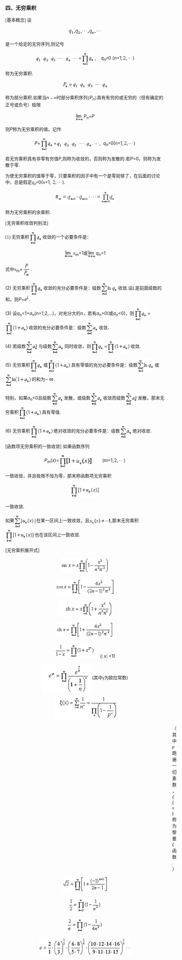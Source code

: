 <div class=Section1>
<h3><span lang=ZH-CN style='font-family:宋体_GB2312'>四、无穷乘积 </span></h3>
<p><span lang=EN-US style='font-family:宋体_GB2312'>[</span><span lang=ZH-CN
style='font-family:宋体_GB2312'>基本概念</span><span lang=EN-US style='font-family:
宋体_GB2312'>] </span><span lang=ZH-CN style='font-family:宋体_GB2312'>设</span></p>
<p align=center style='text-align:center'><span lang=EN-US style='font-family:
宋体_GB2312'><img width=106 height=24 src="res/17e9d95da129bdd93c34fb6cc6aaaa52_5462_files/Image2431.gif"></span></p>
<p><span lang=ZH-CN style='font-family:宋体_GB2312'>是一个给定的无穷序列</span><span
lang=EN-US>,</span><span lang=ZH-CN style='font-family:宋体_GB2312'>则记号</span></p>
<p align=center style='text-align:center'><span lang=EN-US style='font-family:
宋体_GB2312'><img width=136 height=24 src="res/17e9d95da129bdd93c34fb6cc6aaaa52_5462_files/Image2432.gif"
align=absmiddle></span><span lang=EN-US>=</span><span lang=EN-US
style='font-family:宋体_GB2312'><img width=42 height=45
src="res/17e9d95da129bdd93c34fb6cc6aaaa52_5462_files/Image2433.gif" align=absmiddle></span><span
lang=EN-US>,&nbsp;&nbsp;&nbsp; <i>q<sub>n</sub></i></span><span lang=ZH-CN
style='font-family:宋体_GB2312'>≠</span><span lang=EN-US>0 (<i>n</i>=1,</span><span
lang=EN-US style='font-family:宋体_GB2312'><img width=32 height=21
src="res/17e9d95da129bdd93c34fb6cc6aaaa52_5462_files/Image2434.gif" align=absmiddle></span><span
lang=EN-US>)</span></p>
<p><span lang=ZH-CN style='font-family:宋体_GB2312'>称为无穷乘积</span><span
lang=EN-US>.</span></p>
<p align=center style='text-align:center'><i><span lang=EN-US style='font-family:
宋体_GB2312'><img width=144 height=24 src="res/17e9d95da129bdd93c34fb6cc6aaaa52_5462_files/Image2435.gif"></span></i></p>
<p><span lang=ZH-CN style='font-family:宋体_GB2312'>称为部分乘积</span><span
lang=EN-US>.</span><span lang=ZH-CN style='font-family:宋体_GB2312'>如果当</span><i><span
lang=EN-US>n</span></i><span lang=ZH-CN style='font-family:宋体_GB2312'>→∞时部分乘积序列</span><span
lang=EN-US style='font-family:宋体_GB2312'>{</span><i><span lang=EN-US>P<sub>n</sub></span></i><span
lang=EN-US style='font-family:宋体_GB2312'>}</span><span lang=ZH-CN
style='font-family:宋体_GB2312'>具有有穷的或无穷的（但有确定的正号或负号）极限</span></p>
<p align=center style='text-align:center'><span lang=EN-US style='font-family:
宋体_GB2312'><img width=26 height=29 src="res/17e9d95da129bdd93c34fb6cc6aaaa52_5462_files/Image2436.gif"
align=absmiddle></span><i><span lang=EN-US>P<sub>n</sub></span></i><span
lang=EN-US>=<i>P</i></span></p>
<p><span lang=ZH-CN style='font-family:宋体_GB2312'>则</span><i><span lang=EN-US>P</span></i><span
lang=ZH-CN style='font-family:宋体_GB2312'>称为无穷乘积的值，记作</span></p>
<p align=center style='text-align:center'><i><span lang=EN-US>P</span></i><span
lang=EN-US>=</span><span lang=EN-US style='font-family:宋体_GB2312'><img
width=42 height=45 src="res/17e9d95da129bdd93c34fb6cc6aaaa52_5462_files/Image2433.gif" align=absmiddle></span><span
lang=EN-US>=</span><span lang=EN-US style='font-family:宋体_GB2312'><img
width=136 height=24 src="res/17e9d95da129bdd93c34fb6cc6aaaa52_5462_files/Image2437.gif" align=absmiddle></span><span
lang=EN-US>,&nbsp; <i>q<sub>n</sub></i></span><span lang=ZH-CN
style='font-family:宋体_GB2312'>≠</span><span lang=EN-US>0(<i>n</i>=1,</span><span
lang=EN-US style='font-family:宋体_GB2312'><img width=32 height=21
src="res/17e9d95da129bdd93c34fb6cc6aaaa52_5462_files/Image2389.gif" align=absmiddle></span><span
lang=EN-US>)</span></p>
<p><span lang=ZH-CN style='font-family:宋体_GB2312'>若无穷乘积具有非零有穷值</span><i><span
lang=EN-US>P</span></i><span lang=EN-US>,</span><span lang=ZH-CN
style='font-family:宋体_GB2312'>则称为收敛的，否则称为发散的</span><span lang=EN-US>.</span><span
lang=ZH-CN style='font-family:宋体_GB2312'>若</span><i><span lang=EN-US>P</span></i><span
lang=EN-US>=0</span><span lang=ZH-CN style='font-family:宋体_GB2312'>，则称为发散于零</span><span
lang=EN-US>.</span></p>
<p><span lang=ZH-CN style='font-family:宋体_GB2312'>为使无穷乘积的值等于零，只要乘积的因子中有一个是零就够了，在后面的讨论中，总是假定</span><i><span
lang=EN-US style='font-family:"Times New Roman"'>q<sub>n</sub></span></i><span
lang=ZH-CN style='font-family:宋体_GB2312'>≠</span><span lang=EN-US>0(</span><i><span
lang=EN-US style='font-family:"Times New Roman"'>n</span></i><span lang=EN-US>=1,
</span><span lang=EN-US style='font-family:宋体_GB2312'><img width=32 height=21
src="res/17e9d95da129bdd93c34fb6cc6aaaa52_5462_files/Image2389.gif" align=absmiddle></span><span
lang=EN-US>).</span></p>
<p align=center style='text-align:center'><span lang=EN-US style='font-family:
宋体_GB2312'><img width=190 height=40 src="res/17e9d95da129bdd93c34fb6cc6aaaa52_5462_files/Image2438.gif"></span></p>
<p><span lang=ZH-CN style='font-family:宋体_GB2312'>称为无穷乘积的余乘积</span><span
lang=EN-US style='font-family:宋体_GB2312'>.</span></p>
<p><span lang=EN-US style='font-family:宋体_GB2312'>[</span><span lang=ZH-CN
style='font-family:宋体_GB2312'>无穷乘积收敛判别法</span><span lang=EN-US
style='font-family:宋体_GB2312'>]</span></p>
<p><span lang=EN-US style='font-family:宋体_GB2312'>(1) </span><span lang=ZH-CN
style='font-family:宋体_GB2312'>无穷乘积</span><span lang=EN-US style='font-family:
宋体_GB2312'><img width=42 height=45 src="res/17e9d95da129bdd93c34fb6cc6aaaa52_5462_files/Image2433.gif"
align=absmiddle></span><span lang=ZH-CN style='font-family:宋体_GB2312'>收敛的一个必要条件是：</span></p>
<p align=center style='text-align:center'><span lang=EN-US style='font-family:
宋体_GB2312'><img width=28 height=29 src="res/17e9d95da129bdd93c34fb6cc6aaaa52_5462_files/Image2439.gif"
align=absmiddle></span><i><span lang=ZH-CN style='font-family:宋体_GB2312'>π</span><sub><span
lang=EN-US>m</span></sub></i><span lang=EN-US>=1</span><span lang=ZH-CN
style='font-family:宋体_GB2312'>或</span><span lang=EN-US style='font-family:宋体_GB2312'><img
width=26 height=29 src="res/17e9d95da129bdd93c34fb6cc6aaaa52_5462_files/Image2440.gif" align=absmiddle></span><i><span
lang=EN-US>q<sub>n</sub></span></i><span lang=EN-US>=1</span></p>
<p><span lang=ZH-CN style='font-family:宋体_GB2312'>式中<i>π</i></span><i><sub><span
lang=EN-US>m</span></sub></i><span lang=EN-US>=</span><span lang=EN-US
style='font-family:宋体_GB2312'><img width=25 height=45
src="res/17e9d95da129bdd93c34fb6cc6aaaa52_5462_files/Image2441.gif" align=absmiddle></span><span
lang=EN-US>.</span></p>
<p><span lang=EN-US>(2) </span><span lang=ZH-CN style='font-family:宋体_GB2312'>无穷乘积</span><span
lang=EN-US style='font-family:宋体_GB2312'><img width=42 height=45
src="res/17e9d95da129bdd93c34fb6cc6aaaa52_5462_files/Image2433.gif" align=absmiddle></span><span
lang=ZH-CN style='font-family:宋体_GB2312'>收敛的充分必要条件是：级数</span><span lang=EN-US
style='font-family:宋体_GB2312'><img width=54 height=45
src="res/17e9d95da129bdd93c34fb6cc6aaaa52_5462_files/Image2442.gif" align=absmiddle></span><span
lang=ZH-CN style='font-family:宋体_GB2312'>收敛</span><span lang=EN-US>.</span><span
lang=ZH-CN style='font-family:宋体_GB2312'>设</span><i><span lang=EN-US>L</span></i><span
lang=ZH-CN style='font-family:宋体_GB2312'>是前面级数的和，则</span><i><span lang=EN-US>P</span></i><span
lang=EN-US>=<i>e<sup>L</sup></i>.</span></p>
<p><span lang=EN-US>(3) </span><span lang=ZH-CN style='font-family:宋体_GB2312'>设</span><i><span
lang=EN-US>q<sub>n</sub></span></i><span lang=EN-US>=1+<i>a<sub>n</sub></i>(<i>n</i>=1,2,…)</span><span
lang=ZH-CN style='font-family:宋体_GB2312'>，对充分大的</span><i><span lang=EN-US>n</span></i><span
lang=ZH-CN style='font-family:宋体_GB2312'>，若有</span><i><span lang=EN-US>a<sub>n</sub></span></i><span
lang=EN-US>&gt;0(</span><span lang=ZH-CN style='font-family:宋体_GB2312'>或</span><i><span
lang=EN-US>a<sub>n</sub></span></i><span lang=EN-US>&lt;0)</span><span
lang=ZH-CN style='font-family:宋体_GB2312'>，则</span><span lang=EN-US
style='font-family:宋体_GB2312'><img width=42 height=45
src="res/17e9d95da129bdd93c34fb6cc6aaaa52_5462_files/Image2433.gif" align=absmiddle></span><span
lang=EN-US>=</span><span lang=EN-US style='font-family:宋体_GB2312'><img
width=74 height=45 src="res/17e9d95da129bdd93c34fb6cc6aaaa52_5462_files/Image2443.gif" align=absmiddle></span><span
lang=ZH-CN style='font-family:宋体_GB2312'>收敛的充分必要条件是：级数</span><span lang=EN-US
style='font-family:宋体_GB2312'><img width=40 height=45
src="res/17e9d95da129bdd93c34fb6cc6aaaa52_5462_files/Image2444.gif" align=absmiddle></span><span
lang=ZH-CN style='font-family:宋体_GB2312'>收敛</span><span lang=EN-US>.</span></p>
<p><span lang=EN-US>(4) </span><span lang=ZH-CN style='font-family:宋体_GB2312'>若级数</span><span
lang=EN-US style='font-family:宋体_GB2312'><img width=40 height=45
src="res/17e9d95da129bdd93c34fb6cc6aaaa52_5462_files/Image2445.gif" align=absmiddle></span><span
lang=ZH-CN style='font-family:宋体_GB2312'>与级数</span><span lang=EN-US
style='font-family:宋体_GB2312'><img width=40 height=45
src="res/17e9d95da129bdd93c34fb6cc6aaaa52_5462_files/Image2446.gif" align=absmiddle></span><span
lang=ZH-CN style='font-family:宋体_GB2312'>同时收敛，则</span><span lang=EN-US
style='font-family:宋体_GB2312'><img width=42 height=45
src="res/17e9d95da129bdd93c34fb6cc6aaaa52_5462_files/Image2433.gif" align=absmiddle></span><span
lang=EN-US>=</span><span lang=EN-US style='font-family:宋体_GB2312'><img
width=74 height=45 src="res/17e9d95da129bdd93c34fb6cc6aaaa52_5462_files/Image2443.gif" align=absmiddle></span><span
lang=ZH-CN style='font-family:宋体_GB2312'>收敛</span><span lang=EN-US>.</span></p>
<p><span lang=EN-US>(5) </span><span lang=ZH-CN style='font-family:宋体_GB2312'>无穷乘积</span><span
lang=EN-US style='font-family:宋体_GB2312'><img width=42 height=45
src="res/17e9d95da129bdd93c34fb6cc6aaaa52_5462_files/Image2433.gif" align=absmiddle></span><span
lang=ZH-CN style='font-family:宋体_GB2312'>或</span><span lang=EN-US
style='font-family:宋体_GB2312'><img width=74 height=45
src="res/17e9d95da129bdd93c34fb6cc6aaaa52_5462_files/Image2447.gif" align=absmiddle></span><span
lang=ZH-CN style='font-family:宋体_GB2312'>具有零值的充分必要条件是：级数</span><span
lang=EN-US style='font-family:宋体_GB2312'><img width=54 height=45
src="res/17e9d95da129bdd93c34fb6cc6aaaa52_5462_files/Image2442.gif" align=absmiddle></span><span
lang=ZH-CN style='font-family:宋体_GB2312'>或</span><span lang=EN-US
style='font-family:宋体_GB2312'><img width=84 height=45
src="res/17e9d95da129bdd93c34fb6cc6aaaa52_5462_files/Image2448.gif" align=absmiddle></span><span
lang=ZH-CN style='font-family:宋体_GB2312'>的和为</span><span lang=EN-US
style='font-family:宋体_GB2312'><img width=28 height=13
src="res/17e9d95da129bdd93c34fb6cc6aaaa52_5462_files/Image2449.gif" align=absmiddle></span><span
lang=EN-US>.</span></p>
<p><span lang=ZH-CN style='font-family:宋体_GB2312'>特别，如果</span><i><span
lang=EN-US>a<sub>n</sub></span></i><span lang=EN-US>&lt;0</span><span
lang=ZH-CN style='font-family:宋体_GB2312'>且级数</span><span lang=EN-US
style='font-family:宋体_GB2312'><img width=40 height=45
src="res/17e9d95da129bdd93c34fb6cc6aaaa52_5462_files/Image2446.gif" align=absmiddle></span><span
lang=ZH-CN style='font-family:宋体_GB2312'>发散，或级数</span><span lang=EN-US
style='font-family:宋体_GB2312'><img width=40 height=45
src="res/17e9d95da129bdd93c34fb6cc6aaaa52_5462_files/Image2446.gif" align=absmiddle></span><span
lang=ZH-CN style='font-family:宋体_GB2312'>收敛而级数</span><span lang=EN-US
style='font-family:宋体_GB2312'><img width=40 height=45
src="res/17e9d95da129bdd93c34fb6cc6aaaa52_5462_files/Image2445.gif" align=absmiddle></span><span
lang=ZH-CN style='font-family:宋体_GB2312'>发散，那末无穷乘积</span><span lang=EN-US
style='font-family:宋体_GB2312'><img width=74 height=45
src="res/17e9d95da129bdd93c34fb6cc6aaaa52_5462_files/Image2447.gif" align=absmiddle></span><span
lang=ZH-CN style='font-family:宋体_GB2312'>具有零值</span><span lang=EN-US>.</span></p>
<p><span lang=EN-US>(6) </span><span lang=ZH-CN style='font-family:宋体_GB2312'>无穷乘积</span><span
lang=EN-US style='font-family:宋体_GB2312'><img width=74 height=45
src="res/17e9d95da129bdd93c34fb6cc6aaaa52_5462_files/Image2443.gif" align=absmiddle></span><span
lang=ZH-CN style='font-family:宋体_GB2312'>绝对收敛的充分必要条件是：级数</span><span
lang=EN-US style='font-family:宋体_GB2312'><img width=40 height=45
src="res/17e9d95da129bdd93c34fb6cc6aaaa52_5462_files/Image2446.gif" align=absmiddle></span><span
lang=ZH-CN style='font-family:宋体_GB2312'>绝对收敛</span><span lang=EN-US>.</span></p>
<p><span lang=EN-US>[</span><span lang=ZH-CN style='font-family:宋体_GB2312'>函数项无穷乘积的一致收敛</span><span
lang=EN-US>] </span><span lang=ZH-CN style='font-family:宋体_GB2312'>如果函数序列</span></p>
<p align=center style='text-align:center'><i><span lang=EN-US>P<sub>m</sub></span></i><span
lang=EN-US>(<i>x</i>)=</span><span lang=EN-US style='font-family:宋体_GB2312'><img
width=105 height=45 src="res/17e9d95da129bdd93c34fb6cc6aaaa52_5462_files/Image2450.gif" align=absmiddle>&nbsp;&nbsp;&nbsp;&nbsp;&nbsp;&nbsp;&nbsp;&nbsp; </span><span
lang=EN-US>(<i>m</i>=1,</span><span lang=EN-US style='font-family:宋体_GB2312'><img
width=32 height=21 src="res/17e9d95da129bdd93c34fb6cc6aaaa52_5462_files/Image2389.gif" align=absmiddle></span><span
lang=EN-US>)</span></p>
<p><span lang=ZH-CN style='font-family:宋体_GB2312'>一致收敛，并且极限不恒为零，那末称函数项无穷乘积</span></p>
<p align=center style='text-align:center'><span lang=EN-US style='font-family:
宋体_GB2312'><img width=93 height=45 src="res/17e9d95da129bdd93c34fb6cc6aaaa52_5462_files/Image2451.gif"></span></p>
<p><span lang=ZH-CN style='font-family:宋体_GB2312'>一致收敛</span><span lang=EN-US>.</span></p>
<p><span lang=ZH-CN style='font-family:宋体_GB2312'>如果</span><span lang=EN-US
style='font-family:宋体_GB2312'><img width=70 height=45
src="res/17e9d95da129bdd93c34fb6cc6aaaa52_5462_files/Image2452.gif" align=absmiddle></span><span
lang=ZH-CN style='font-family:宋体_GB2312'>在某一区间上一致收敛，且</span><span lang=EN-US
style='font-family:宋体_GB2312'><img width=68 height=21
src="res/17e9d95da129bdd93c34fb6cc6aaaa52_5462_files/Image2453.gif" align=absmiddle></span><span
lang=EN-US>,</span><span lang=ZH-CN style='font-family:宋体_GB2312'>那末无穷乘积</span><span
lang=EN-US style='font-family:宋体_GB2312'><img width=93 height=45
src="res/17e9d95da129bdd93c34fb6cc6aaaa52_5462_files/Image2454.gif" align=absmiddle></span><span
lang=ZH-CN style='font-family:宋体_GB2312'>也在该区间上一致收敛</span><span lang=EN-US>.</span></p>
<p><span lang=EN-US>[</span><span lang=ZH-CN style='font-family:宋体_GB2312'>无穷乘积展开式</span><span
lang=EN-US>]</span></p>
<p align=center style='text-align:center'><span lang=EN-US style='font-family:
宋体_GB2312'><img width=152 height=50 src="res/17e9d95da129bdd93c34fb6cc6aaaa52_5462_files/Image2455.gif"></span></p>
<p align=center style='text-align:center'><span lang=EN-US style='font-family:
宋体_GB2312'><img width=185 height=50 src="res/17e9d95da129bdd93c34fb6cc6aaaa52_5462_files/Image2456.gif"></span></p>
<p align=center style='text-align:center'><span lang=EN-US><img width=171
height=50 src="res/17e9d95da129bdd93c34fb6cc6aaaa52_5462_files/1.gif"></span></p>
<p align=center style='text-align:center'><span lang=EN-US style='font-family:
宋体_GB2312'><img width=180 height=50 src="res/17e9d95da129bdd93c34fb6cc6aaaa52_5462_files/Image2458.gif"></span></p>
<p align=center style='text-align:center'><span lang=EN-US style='font-family:
宋体_GB2312'><img width=126 height=45 src="res/17e9d95da129bdd93c34fb6cc6aaaa52_5462_files/Image2459.gif">&nbsp;&nbsp;&nbsp;&nbsp; </span><span
lang=EN-US>(</span><span lang=EN-US style='font-family:Symbol'>|</span><span
lang=EN-US> <i>x</i></span><i><span lang=EN-US style='font-family:Symbol'>|</span><span
lang=EN-US> </span></i><span lang=EN-US>&lt;1)</span></p>
<p align=center style='text-align:center'><span lang=EN-US><img width=159
height=92 src="res/17e9d95da129bdd93c34fb6cc6aaaa52_5462_files/2.gif" align=absmiddle>(</span><span
lang=ZH-CN style='font-family:宋体_GB2312'>其中<i>γ</i>为欧拉常数</span><span
lang=EN-US>)</span></p>
<p align=center style='text-align:center'><span lang=EN-US><img width=203
height=71 src="res/17e9d95da129bdd93c34fb6cc6aaaa52_5462_files/3.gif"></span></p>
<p class=MsoNormal style='margin-left:396.0pt'><span lang=ZH-CN
style='font-family:宋体_GB2312'>（其中</span><i><span lang=EN-US style='font-family:
"Times New Roman"'>p</span></i><span lang=ZH-CN style='font-family:宋体_GB2312'>跑遍一切素数，<i>ξ</i></span><span
lang=EN-US>(</span><i><span lang=EN-US style='font-family:"Times New Roman"'>x</span></i><span
lang=EN-US>)</span><span lang=ZH-CN style='font-family:宋体_GB2312'>称为黎曼<i>ξ</i>函数</span><span
lang=EN-US style='font-family:宋体_GB2312'>.</span><span lang=ZH-CN
style='font-family:宋体_GB2312'>）</span></p>
<p align=center style='text-align:center'><span lang=EN-US style='font-family:
宋体_GB2312'><img width=144 height=50 src="res/17e9d95da129bdd93c34fb6cc6aaaa52_5462_files/Image2462.gif"></span></p>
<p align=center style='text-align:center'><span lang=EN-US style='font-family:
宋体_GB2312'><img width=104 height=45 src="res/17e9d95da129bdd93c34fb6cc6aaaa52_5462_files/Image2463.gif"></span></p>
<p align=center style='text-align:center'><span lang=EN-US style='font-family:
宋体_GB2312'><img width=114 height=45 src="res/17e9d95da129bdd93c34fb6cc6aaaa52_5462_files/Image2464.gif"></span></p>
<p align=center style='text-align:center'><span lang=EN-US style='font-family:
宋体_GB2312'><img width=291 height=56 src="res/17e9d95da129bdd93c34fb6cc6aaaa52_5462_files/Image2465.gif"></span></p>
<p><span lang=ZH-CN style='font-family:宋体_GB2312'>　</span></p>
</div>